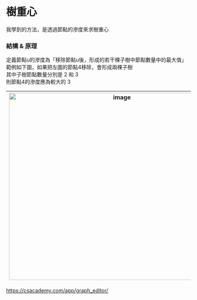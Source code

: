 # 樹重心
我學到的方法，是透過節點的滲度來求樹重心

### 結構 & 原理
定義節點u的滲度為「移除節點u後，形成的若干棵子樹中節點數量中的最大值」<br>
範例如下圖，如果把左圖的節點4移除，會形成兩棵子樹 <br>
其中子樹節點數量分別是 2 和 3 <br>
則節點4的滲度應為較大的 3 <br>


| <img width="600" height="511" alt="image" src="https://github.com/user-attachments/assets/c5f3835f-3516-450f-9795-9c676327c940" /> |  <img width="615" height="357" alt="image" src="https://github.com/user-attachments/assets/533643cf-bf8b-4f52-9810-b45f6d9a5849" /> |
|-----|-----|

https://csacademy.com/app/graph_editor/
